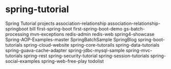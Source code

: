 # spring-tutorial
Spring Tutorial
projects
    association-relationship
    association-relationship-springboot
    bill
    first-spring-boot
    first-spring-boot-demo
    gs-batch-processing
    mvn-exceptions
    redis-admin
    redis-web
    spring4-showcase
    Spring-AOP-Examples-master
    SpringBatchSample
    SpringBlog
    spring-boot-tutorials
    spring-cloud-website
    spring-core-tutorails
    spring-data-tutorials
    spring-guava-cache-adapter
    spring-jdbc-mysql-sample
    spring-mvc-tutorials
    spring-rest
    spring-security-tutorial
    spring-session-tutorials
    spring-social-examples
    spring-web-free-play
    todolist
    
